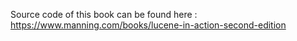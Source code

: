 Source code of this book can be found here : https://www.manning.com/books/lucene-in-action-second-edition
